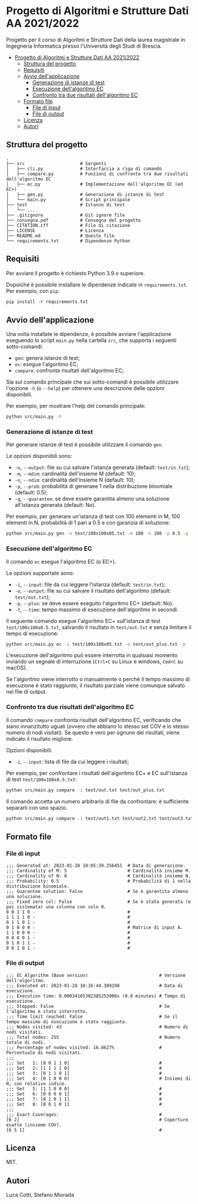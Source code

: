 # Progetto di Algoritmi e Strutture Dati AA 2021/2022

Progetto per il corso di Algoritmi e Strutture Dati della laurea magistrale
in Ingegneria Informatica presso l'Università degli Studi di Brescia.

- [Progetto di Algoritmi e Strutture Dati AA 2021/2022](#progetto-di-algoritmi-e-strutture-dati-aa-20212022)
  - [Struttura del progetto](#struttura-del-progetto)
  - [Requisiti](#requisiti)
  - [Avvio dell'applicazione](#avvio-dellapplicazione)
    - [Generazione di istanze di test](#generazione-di-istanze-di-test)
    - [Esecuzione dell'algoritmo EC](#esecuzione-dellalgoritmo-ec)
    - [Confronto tra due risultati dell'algoritmo EC](#confronto-tra-due-risultati-dellalgoritmo-ec)
  - [Formato file](#formato-file)
    - [File di input](#file-di-input)
    - [File di output](#file-di-output)
  - [Licenza](#licenza)
  - [Autori](#autori)


## Struttura del progetto

    .
    ├── src                     # Sorgenti
    │   ├── cli.py              # Interfaccia a riga di comando
    │   ├── compare.py          # Funzioni di confronto tra due risultati dell'algoritmo EC
    │   ├── ec.py               # Implementazione dell'algoritmo EC (ed EC+)
    │   ├── gen.py              # Generazione di istanze di test
    │   └── main.py             # Script principale
    ├── test                    # Istanze di test
    │   └── ...
    ├── .gitignore              # Git ignore file
    ├── consegna.pdf            # Consegna del progetto
    ├── CITATION.cff            # File di citazione
    ├── LICENSE                 # Licenza
    ├── README.md               # Questo file
    └── requirements.txt        # Dipendenze Python 

## Requisiti

Per avviare il progetto è richiesto Python 3.9 o superiore.

Dopoiché è possibile installare le dipendenze indicate in `requirements.txt`.
Per esempio, con `pip`:

```python
pip install -r requirements.txt
```

## Avvio dell'applicazione

Una volta installate le dipendenze, è possibile avviare l'applicazione eseguendo lo script `main.py`
nella cartella `src`, che supporta i seguenti sotto-comandi:

- `gen`: genera istanze di test;
- `ec`: esegue l'algoritmo EC;
- `compare`: confronta risultati dell'algoritmo EC;

Sia sul comando principale che sui sotto-comandi è possibile utilizzare
l'opzione `-h` (o `--help`) per ottenere una descrizione delle opzioni disponibili.

Per esempio, per mostrare l'help del comando principale:

```bash
python src/main.py -h
```

### Generazione di istanze di test

Per generare istanze di test è possibile utilizzare il comando `gen`.

Le opzioni disponibili sono:
- `-o`, `--output`: file su cui salvare l'istanza generata (default: `test/in.txt`);
- `-m`, `--mdim`: cardinalità dell'insieme M (default: 10);
- `-n`, `--ndim`: cardinalità dell'insieme N (default: 10);
- `-p`, `--prob`: probabilità di generaee 1 nella distribuzione binomiale (default: 0.5);
- `-g`, `--guarantee`: se deve essere garantita almeno una soluzione all'istanza generata (default: No).

Per esempio, per generare un'istanza di test con 100 elementi in M, 100 elementi in N,
probabilità di 1 pari a 0.5 e con garanzia di soluzione:

```bash
python src/main.py gen -o test/100x100x05.txt -m 100 -n 100 -p 0.5 -g
```

### Esecuzione dell'algoritmo EC

Il comando `ec` esegue l'algoritmo EC (o EC+).

Le opzioni supportate sono:
- `-i`, `--input`: file da cui leggere l'istanza (default: `test/in.txt`);
- `-o`, `--output`: file su cui salvare il risultato dell'algoritmo (default: `test/out.txt`);
- `-p`, `--plus`: se deve essere eseguito l'algoritmo EC+ (default: No).
- `-t`, `--time`: tempo massimo di esecuzione dell'algoritmo in secondi.

Il seguente comando esegue l'algoritmo EC+ sull'istanza di test `test/100x100x0.5.txt`,
salvando il risultato in `test/out.txt` e senza limitare il tempo di esecuzione:

```bash
python src/main.py ec -i test/100x100x05.txt -o test/out_plus.txt -p
```

L'esecuzione dell'algoritmo può essere interrotta in qualsiasi momento
inviando un segnale di interruzione (`Ctrl+C` su Linux e windows, `Cmd+C` su macOS).

Se l'algoritmo viene interrotto o manualmente o perché il tempo massimo di esecuzione è stato raggiunto,
il risultato parziale viene comunque salvato nel file di output.

### Confronto tra due risultati dell'algoritmo EC

Il comando `compare` confronta risultati dell'algoritmo EC,
verificando che siano innanzitutto uguali (ovvero che abbiano lo stesso set COV e lo stesso numero di nodi visitati).
Se questo è vero per ognuno dei risultati, viene indicato il risultato migliore.

Opzioni disponibili:
- `-i`, `--input`: lista di file da cui leggere i risultati;

Per esempio, per confrontare i risultati dell'algoritmo EC+ e EC sull'istanza di test `test/100x100x0.5.txt`:

```bash
python src/main.py compare -i test/out.txt test/out_plus.txt
```

Il comando accetta un numero arbitrario di file da confrontare: è sufficiente separarli con uno spazio.

```bash
python src/main.py compare -i test/out1.txt test/out2.txt test/out3.txt test/out4.txt
```

## Formato file

### File di input

```text
;;; Generated at: 2023-01-28 10:05:39.256451  # Data di generazione.
;;; Cardinality of M: 5                       # Cardinalità insieme M.
;;; Cardinality of N: 8                       # Cardinalità insieme N. 
;;; Probability: 0.5                          # Probabilità di 1 nella distribuzione binomiale. 
;;; Guarantee solution: False                 # Se è garantita almeno una soluzione.
;;; Fixed zero col: False                     # Se è stata generata (e poi sistemata) una colonna con solo 0.
0 0 1 1 0 -                                   #
1 1 1 1 0 -                                   #  
0 1 1 0 1 -                                   #
0 1 0 0 0 -                                   # Matrice di input A.
1 1 0 0 0 -                                   #
0 0 0 0 1 -                                   #
0 1 0 1 1 -                                   #
0 0 1 0 1 -                                   #
```

### File di output

```text
;;; EC Algorithm (Base version)                           # Versione dell'algoritmo.
;;; Executed at: 2023-01-28 10:16:44.389198               # Data di esecuzione.
;;; Execution time: 0.00034165382385253906s (0.0 minutes) # Tempo di esecuzione.
;;; Stopped: False                                        # Se l'algoritmo è stato interrotto.
;;; Time limit reached: False                             # Se il tempo massimo di esecuzione è stato raggiunto.
;;; Nodes visited: 43                                     # Numero di nodi visitati.
;;; Total nodes: 255                                      # Numero totale di nodi.
;;; Percentage of nodes visited: 16.8627%                 # Percentuale di nodi visitati.
;;;
;;; Set   1: [0 0 1 1 0]                                  # 
;;; Set   2: [1 1 1 1 0]                                  #
;;; Set   3: [0 1 1 0 1]                                  #
;;; Set   4: [0 1 0 0 0]                                  # Insiemi di N, con relativo indice.
;;; Set   5: [1 1 0 0 0]                                  #
;;; Set   6: [0 0 0 0 1]                                  #
;;; Set   7: [0 1 0 1 1]                                  #
;;; Set   8: [0 0 1 0 1]                                  #
;;;
;;; Exact Coverages:                                      # 
[6 2]                                                     # Coperture esatte (insieme COV).
[6 5 1]                                                   #
```

## Licenza

MIT.

## Autori

Luca Cotti, Stefano Miorada